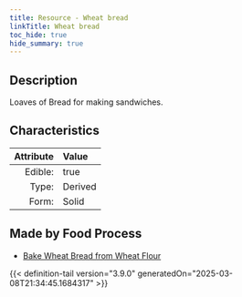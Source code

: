 ```yaml
---
title: Resource - Wheat bread
linkTitle: Wheat bread
toc_hide: true
hide_summary: true
---
```

<!-- This is generated by the MarsSim HelpGenertor, do not edit. -->

## Description
Loaves of Bread for making sandwiches. 

## Characteristics

| Attribute      | Value |
|--------:|:------|
|Edible:|true|
|Type:|Derived|
|Form:|Solid|
 



## Made by Food Process

- [Bake Wheat Bread from Wheat Flour](/docs/definitions/food/bake-wheat-bread-from-wheat-flour)

    


{{< definition-tail version="3.9.0" generatedOn="2025-03-08T21:34:45.1684317" >}}


